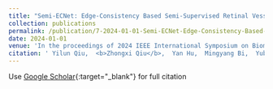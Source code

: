 ```yaml
---
title: "Semi-ECNet: Edge-Consistency Based Semi-Supervised Retinal Vessel Segmentation Network"
collection: publications
permalink: /publication/7-2024-01-01-Semi-ECNet-Edge-Consistency-Based-Semi-Supervised-Retinal-Vessel-Segmentation-Network
date: 2024-01-01
venue: 'In the proceedings of 2024 IEEE International Symposium on Biomedical Imaging (ISBI)'
citation: ' Yilun Qiu,  <b>Zhongxi Qiu</b>,  Yan Hu,  Mingyang Bi,  Yubo Wang,  Jianwen Chen,  Yitian Zhao,  Heng Li,  Jiang Liu, &quot;Semi-ECNet: Edge-Consistency Based Semi-Supervised Retinal Vessel Segmentation Network.&quot; In the proceedings of 2024 IEEE International Symposium on Biomedical Imaging (ISBI), 2024.'
---
```

Use [Google Scholar](https://scholar.google.com/scholar?q=Semi+ECNet:+Edge+Consistency+Based+Semi+Supervised+Retinal+Vessel+Segmentation+Network){:target="_blank"} for full citation